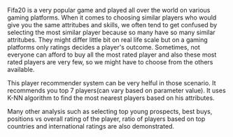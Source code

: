 Fifa20 is a very popular game and played all over the world on various gaming platforms. 
When it comes to choosing similar players who would give you the same attritubes and skills, we often tend to get confused by selecting the most similar player because so many have so many similar attritubes. 
They might differ little bit on real life scale but on a gaming platforms only ratings decides a player's outcome. Sometimes, not everyone can afford to buy all the most rated player and also these most rated players are very few, so we might have to choose from the others available.

This player recommender system can be very helful in those scenario. It recommends you top 7 players(can vary based on parameter value). It uses K-NN algorithm to find the most nearest players based on his attributes. 

Many other analysis such as selecting top young prospects, best buys, positions vs overall rating of the player, ratio of players based on top countries and international ratings are also demonstrated.
